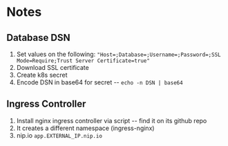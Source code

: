 # Notes

## Database DSN
1. Set values on the following: ```"Host=;Database=;Username=;Password=;SSL Mode=Require;Trust Server Certificate=true"```
2. Download SSL certificate
3. Create k8s secret
4. Encode DSN in base64 for secret -- ```echo -n DSN | base64```

## Ingress Controller
1. Install nginx ingress controller via script -- find it on its github repo
2. It creates a different namespace (ingress-nginx)
3. nip.io ```app.EXTERNAL_IP.nip.io```
